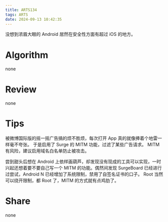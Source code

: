 ```yaml
---
title: ARTS134
tags: ARTS
date: 2024-09-13 10:42:35
---
```


没想到浓眉大眼的 Android 居然在安全性方面有超过 iOS 的地方。

<!-- more -->

# Algorithm

none

# Review

none

# Tips

被微博国际版的摇一摇广告搞的烦不胜烦，每次打开 App 真的就像捧着个地雷一样毫不夸张。
于是启用了 Surge 的 MITM 功能，过滤了某些广告请求。
MITM 有风险，建议启用域名白名单防止被攻击。

尝到甜头后想在 Android 上依样画葫芦，却发现没有现成的工具可以实现，一时兴起还想着要不要自己写一个 MITM 的功能。偶然间发现 SurgeBoard 已经进行过尝试，Android N 已经增加了系统限制，禁用了自签名证书的口子。
Root 当然可以绕开限制，都 Root 了，MITM 的方式就有点鸡肋了。

# Share

none
